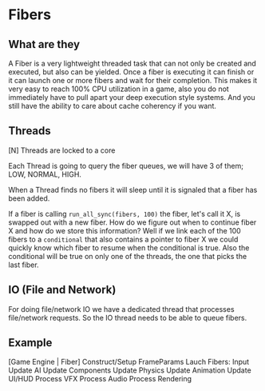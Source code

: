 # Fibers

## What are they

A Fiber is a very lightweight threaded task that can not only be created and executed, but
also can be yielded. Once a fiber is executing it can finish or it can launch one or more 
fibers and wait for their completion. This makes it very easy to reach 100% CPU utilization 
in a game, also you do not immediately have to pull apart your deep execution style systems. 
And you still have the ability to care about cache coherency if you want. 

## Threads

[N] Threads are locked to a core

Each Thread is going to query the fiber queues, we will have 3 of them; LOW, NORMAL, HIGH.

When a Thread finds no fibers it will sleep until it is signaled that a fiber has been added.

If a fiber is calling `run_all_sync(fibers, 100)` the fiber, let's call it X, is swapped out 
with a new fiber. How do we figure out when to continue fiber X and how do we store this 
information? Well if we link each of the 100 fibers to a `conditional` that also contains a 
pointer to fiber X we could quickly know which fiber to resume when the conditional is true. 
Also the conditional will be true on only one of the threads, the one that picks the last fiber.

## IO (File and Network)

For doing file/network IO we have a dedicated thread that processes file/network requests. 
So the IO thread needs to be able to queue fibers.

## Example

[Game Engine | Fiber]
Construct/Setup FrameParams
Lauch Fibers:
    Input
    Update AI
    Update Components
    Update Physics
    Update Animation
    Update UI/HUD
    Process VFX 
    Process Audio 
    Process Rendering
